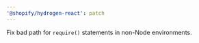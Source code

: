 ```yaml
---
'@shopify/hydrogen-react': patch
---
```


Fix bad path for `require()` statements in non-Node environments.
